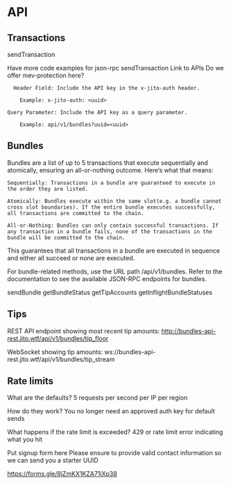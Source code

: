 # API

## Transactions
  sendTransaction

Have more code examples for json-rpc sendTransaction
Link to APIs
Do we offer mev-protection here?

      Header Field: Include the API key in the x-jito-auth header.

        Example: x-jito-auth: <uuid>

    Query Parameter: Include the API key as a query parameter.

        Example: api/v1/bundles?uuid=<uuid>

## Bundles

Bundles are a list of up to 5 transactions that execute sequentially and atomically, ensuring an all-or-nothing outcome. Here’s what that means:

    Sequentially: Transactions in a bundle are guaranteed to execute in the order they are listed.

    Atomically: Bundles execute within the same slot(e.g. a bundle cannot cross slot boundaries). If the entire bundle executes successfully, all transactions are committed to the chain.

    All-or-Nothing: Bundles can only contain successful transactions. If any transaction in a bundle fails, none of the transactions in the bundle will be committed to the chain.

This guarantees that all transactions in a bundle are executed in sequence and either all succeed or none are executed.

For bundle-related methods, use the URL path /api/v1/bundles. Refer to the documentation to see the available JSON-RPC endpoints for bundles.

  sendBundle
  getBundleStatus
  getTipAccounts
  getInflightBundleStatuses
## Tips
  REST API endpoint showing most recent tip amounts: http://bundles-api-rest.jito.wtf/api/v1/bundles/tip_floor

  WebSocket showing tip amounts: ws://bundles-api-rest.jito.wtf/api/v1/bundles/tip_stream

## Rate limits
What are the defaults?
5 requests per second per IP per region

How do they work?
You no longer need an approved auth key for default sends

What happens if the rate limit is exceeded?
429 or rate limit error indicating what you hit

Put signup form here
Please ensure to provide valid contact information so we can send you a starter UUID

https://forms.gle/8jZmKX1KZA71jXp38
